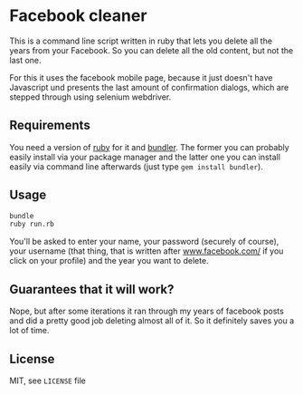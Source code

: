 # Facebook cleaner

This is a command line script written in ruby that lets you delete all the years from your Facebook. So you can delete all the old content, but not the last one.

For this it uses the facebook mobile page, because it just doesn't have Javascript und presents the last amount of confirmation dialogs, which are stepped through using selenium webdriver.

## Requirements

You need a version of [ruby](https://www.ruby-lang.org) for it and [bundler](http://bundler.io/). The former you can probably easily install via your package manager and the latter one you can install easily via command line afterwards (just type `gem install bundler`).

## Usage

```sh
bundle
ruby run.rb
```

You'll be asked to enter your name, your password (securely of course), your username (that thing, that is written after www.facebook.com/ if you click on your profile) and the year you want to delete.

## Guarantees that it will work?

Nope, but after some iterations it ran through my years of facebook posts and did a pretty good job deleting almost all of it. So it definitely saves you a lot of time.

## License

MIT, see `LICENSE` file
